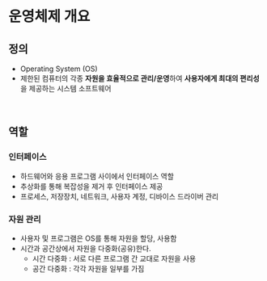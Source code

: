 # 운영체제 개요

## 정의

- Operating System (OS)
- 제한된 컴퓨터의 각종 **자원을 효율적으로 관리/운영**하여 **사용자에게 최대의 편리성**을 제공하는 시스템 소프트웨어

<br>

## 역할

### 인터페이스

- 하드웨어와 응용 프로그램 사이에서 인터페이스 역할
- 추상화를 통해 복잡성을 제거 후 인터페이스 제공
- 프로세스, 저장장치, 네트워크, 사용자 계정, 디바이스 드라이버 관리

### 자원 관리

- 사용자 및 프로그램은 OS를 통해 자원을 할당, 사용함
- 시간과 공간상에서 자원을 다중화(공유)한다.
    - 시간 다중화 : 서로 다른 프로그램 간 교대로 자원을 사용
    - 공간 다중화 : 각각 자원을 일부를 가짐



<br>


